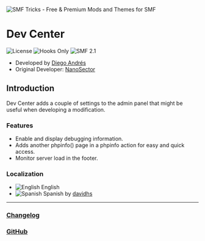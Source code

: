 ![SMF Tricks - Free & Premium Mods and Themes for SMF](https://smftricks.com/logos/logo.png)

# Dev Center
![License](https://img.shields.io/badge/License-GPL%203.0-248049) ![Hooks Only](https://img.shields.io/badge/Hooks%20Only-Yes-6041a3) ![SMF 2.1](https://img.shields.io/badge/SMF-2.1-3f73a0)

* Developed by [Diego Andrés](https://github.com/DiegoAndresCortes)
* Original Developer: [NanoSector](https://www.simplemachines.org/community/index.php?action=profile;u=251953)

## Introduction
Dev Center adds a couple of settings to the admin panel that might be useful when developing a modification.

### Features
- Enable and display debugging information.
- Adds another phpinfo() page in a phpinfo action for easy and quick access.
- Monitor server load in the footer.

### Localization
- ![English](https://www.simplemachines.org/site_images/lang/english.gif) English
- ![Spanish](https://www.simplemachines.org/site_images/lang/croatian.gif) Spanish by [davidhs](https://www.simplemachines.org/community/index.php?action=profile;u=242014)
---
### [Changelog](https://github.com/SMFTricks/DevCenter/blob/master/CHANGELOG.md)
### [GitHub](https://github.com/SMFTricks/DevCenter)